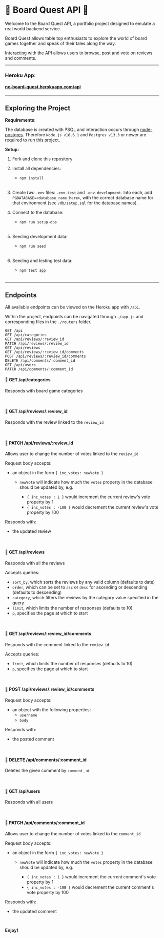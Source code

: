 # 🎲 Board Quest API 🎲

Welcome to the Board Quest API, a portfolio project designed to emulate a real world backend service.

Board Quest allows table top enthusiasts to explore the world of board games together and speak of their tales along the way. 

Interacting with the API allows users to browse, post and vote on reviews and comments.

---

### Heroku App:

#### [nc-board-quest.herokuapp.com/api](https://nc-board-quest.herokuapp.com/api)
--- 

## Exploring the Project

**Requirements:**

The database is created with PSQL and interaction occurs through [node-postgres](https://node-postgres.com/). Therefore `Node.js v16.6.1` and `Postgres v13.3` or newer are required to run this project.

**Setup:**

1. Fork and clone this repository

2. Install all dependencies: 
    * `npm install`   
    <br />

3. Create _two_ `.env` files: `.env.test` and `.env.development`. Into each, add `PGDATABASE=<database_name_here>`, with the correct database name for that environment (see `/db/setup.sql` for the database names).    

4. Connect to the database:
    * `npm run setup-dbs`

    <br />

5. Seeding development data:
    * `npm run seed` 
    
    <br />

6. Seeding and testing test data:
    * `npm test app`

    <br />

---

## Endpoints

All available endpoints can be viewed on the Heroku app with `/api`. 

Within the project, endpoints can be navigated through `./app.js` and corresponding files in the `./routers` folder.

```http
GET /api
GET /api/categories
GET /api/reviews/:review_id
PATCH /api/reviews/:review_id
GET /api/reviews
GET /api/reviews/:review_id/comments
POST /api/reviews/:review_id/comments
DELETE /api/comments/:comment_id
GET /api/users
PATCH /api/comments/:comment_id
```

#### 🎲 **GET /api/categories**

Responds with board game categories

<br />

#### 🎲 **GET /api/reviews/:review_id**

Responds with the review linked to the `review_id`

<br />

#### 🎲 **PATCH /api/reviews/:review_id**

Allows user to change the number of votes linked to the `review_id`

Request body accepts:

- an object in the form `{ inc_votes: newVote }`

  - `newVote` will indicate how much the `votes` property in the database should be updated by, e.g.
  
    - `{ inc_votes : 1 }` would increment the current review's vote property by 1
    - `{ inc_votes : -100 }` would decrement the current review's vote property by 100

Responds with:

- the updated review

<br />

#### 🎲 **GET /api/reviews**

Responds with all the reviews

Accepts queries:

- `sort_by`, which sorts the reviews by any valid column (defaults to date)
- `order`, which can be set to `asc` or `desc` for ascending or descending (defaults to descending)
- `category`, which filters the reviews by the category value specified in the query
- `limit`, which limits the number of responses (defaults to 10)
- `p`, specifies the page at which to start

<br />

#### 🎲 **GET /api/reviews/:review_id/comments**

Responds with the comment linked to the `review_id`

Accepts queries:

- `limit`, which limits the number of responses (defaults to 10)
- `p`, specifies the page at which to start

<br />

#### 🎲 **POST /api/reviews/:review_id/comments**

Request body accepts:

- an object with the following properties:
  - `username`
  - `body`

Responds with:

- the posted comment

<br />

#### 🎲 **DELETE /api/comments/:comment_id**

Deletes the given comment by `comment_id`

<br />

#### 🎲 **GET /api/users**

Responds with all users

<br />

#### 🎲 **PATCH /api/comments/:comment_id**

Allows user to change the number of votes linked to the `comment_id`

Request body accepts:

- an object in the form `{ inc_votes: newVote }`

  - `newVote` will indicate how much the `votes` property in the database should be updated by, e.g.
  
    - `{ inc_votes : 1 }` would increment the current comment's vote property by 1
    - `{ inc_votes : -100 }` would decrement the current comment's vote property by 100

Responds with:

- the updated comment

<br />

**Enjoy!**
